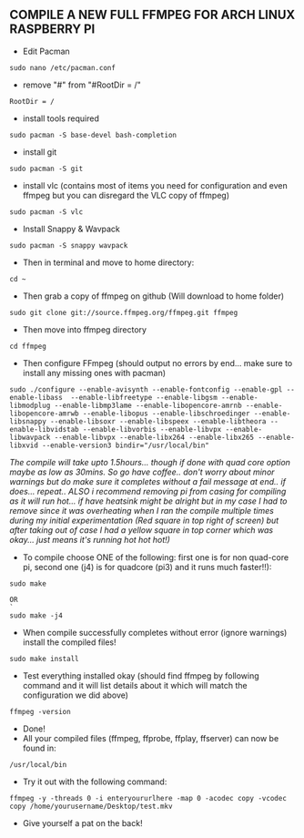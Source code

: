 ##  COMPILE A NEW FULL FFMPEG FOR ARCH LINUX RASPBERRY PI

- Edit Pacman
```
sudo nano /etc/pacman.conf
```
- remove "#" from "#RootDir = /" 
```
RootDir = /
```
- install tools required
```
sudo pacman -S base-devel bash-completion
```
- install git
```
sudo pacman -S git
```
- install vlc (contains most of items you need for configuration and even ffmpeg but you can disregard the VLC copy of ffmpeg)
```
sudo pacman -S vlc
```
- Install Snappy & Wavpack
```
sudo pacman -S snappy wavpack
```
- Then in terminal and move to home directory:
```
cd ~
```
- Then grab a copy of ffmpeg on github (Will download to home folder)
```
sudo git clone git://source.ffmpeg.org/ffmpeg.git ffmpeg
```
- Then move into ffmpeg directory
```
cd ffmpeg
```
- Then configure FFmpeg (should output no errors by end... make sure to install any missing ones with pacman)
```
sudo ./configure --enable-avisynth --enable-fontconfig --enable-gpl --enable-libass  --enable-libfreetype --enable-libgsm --enable-libmodplug --enable-libmp3lame --enable-libopencore-amrnb --enable-libopencore-amrwb --enable-libopus --enable-libschroedinger --enable-libsnappy --enable-libsoxr --enable-libspeex --enable-libtheora --enable-libvidstab --enable-libvorbis --enable-libvpx --enable-libwavpack --enable-libvpx --enable-libx264 --enable-libx265 --enable-libxvid --enable-version3 bindir="/usr/local/bin"
```
*The compile will take upto 1.5hours... though if done with quad core option maybe as low as 30mins.  So go have coffee.. don't worry about minor warnings but do make sure it completes without a fail message at end.. if does... repeat.. ALSO i recommend removing pi from casing for compiling as it will run hot... if have heatsink might be alright but in my case I had to remove since it was overheating when I ran the compile multiple times during my initial experimentation (Red square in top right of screen) but after taking out of case I had a yellow square in top corner which was okay... just means it's running hot hot hot!)*

- To compile choose ONE of the following: first one is for non quad-core pi, second one (j4) is for quadcore (pi3) and it runs much  faster!!):
```
sudo make

OR
`
sudo make -j4 
```
- When compile successfully completes without error (ignore warnings) install the compiled files!
```
sudo make install
```
- Test everything installed okay (should find ffmpeg by following command and it will list details about it which will match the configuration we did above)
```
ffmpeg -version
```
- Done!
- All your compiled files (ffmpeg, ffprobe, ffplay, ffserver) can now be found in:
```
/usr/local/bin
```
- Try it out with the following command:
```
ffmpeg -y -threads 0 -i enteryoururlhere -map 0 -acodec copy -vcodec copy /home/yourusername/Desktop/test.mkv 
```
- Give yourself a pat on the back!
